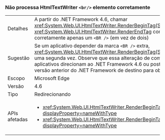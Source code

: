 ### <a name="htmltextwriter-does-not-render-br-element-correctly"></a>Não processa HtmlTextWriter `<br/>` elemento corretamente

|   |   |
|---|---|
|Detalhes|A partir do .NET Framework 4.6, chamar <xref:System.Web.UI.HtmlTextWriter.RenderBeginTag(System.String)> e <xref:System.Web.UI.HtmlTextWriter.RenderEndTag> com um elemento <code>&lt;BR /&gt;</code> vai inserir corretamente apenas um <code>&lt;BR /&gt;</code> (em vez de dois)|
|Sugestão|Se um aplicativo depender da marca <code>&lt;BR /&gt;</code> extra, <xref:System.Web.UI.HtmlTextWriter.RenderBeginTag(System.String)> deverá ser chamado uma segunda vez. Observe que essa alteração de comportamento afeta somente os aplicativos direcionam ao .NET Framework 4.6 ou posterior, portanto, outra opção é uma versão anterior do .NET Framework de destino para obter o comportamento antigo.|
|Escopo|Microsoft Edge|
|Versão|4.6|
|Tipo|Redirecionando|
|APIs afetadas|<ul><li><xref:System.Web.UI.HtmlTextWriter.RenderBeginTag(System.String)?displayProperty=nameWithType></li><li><xref:System.Web.UI.HtmlTextWriter.RenderBeginTag(System.Web.UI.HtmlTextWriterTag)?displayProperty=nameWithType></li></ul>|

